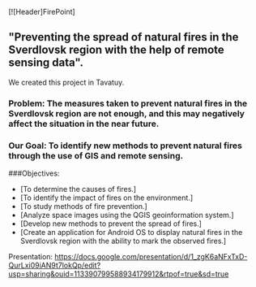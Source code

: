 [![Header]FirePoint]

## "Preventing the spread of natural fires in the Sverdlovsk region with the help of remote sensing data".


We created this project in Tavatuy. 


### Problem: The measures taken to prevent natural fires in the Sverdlovsk region are not enough, and this may negatively affect the situation in the near future.


### Our Goal: To identify new methods to prevent natural fires through the use of GIS and remote sensing.


###Objectives: 
- [To determine the causes of fires.]
- [To identify the impact of fires on the environment.]
- [To study methods of fire prevention.]
- [Analyze space images using the QGIS geoinformation system.]
- [Develop new methods to prevent the spread of fires.]
- [Create an application for Android OS to display natural fires in the Sverdlovsk region with the ability to mark the observed fires.]


Presentation: https://docs.google.com/presentation/d/1_zgK6aNFxTxD-QurLxi09iAN9t7lokQp/edit?usp=sharing&ouid=113390799588934179912&rtpof=true&sd=true
